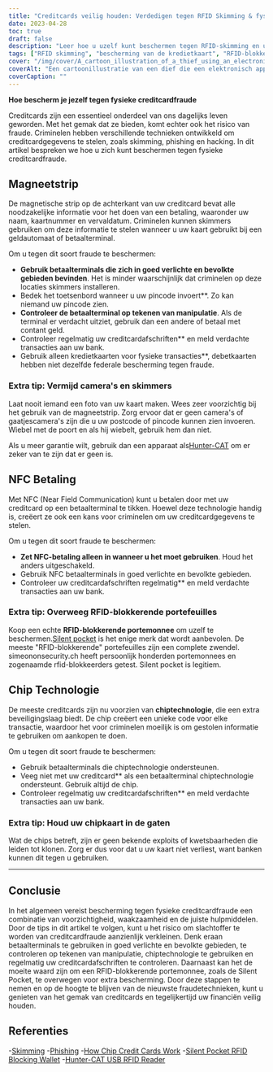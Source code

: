 ```yaml
---
title: "Creditcards veilig houden: Verdedigen tegen RFID Skimming & fysieke aanvallen voor de bescherming van persoonlijke gegevens"
date: 2023-04-28
toc: true
draft: false
description: "Leer hoe u uzelf kunt beschermen tegen RFID-skimming en uw creditcardgegevens veilig kunt houden met deze eenvoudige tips."
tags: ["RFID skimming", "bescherming van de kredietkaart", "RFID-blokkerende portefeuilles", "chip-creditcards", "phishing", "cyberbeveiliging", "identiteitsdiefstal", "privacy", "contactloze betalingen", "mobiele betalingen", "financiële zekerheid", "smartcards", "NFC", "encryptie", "gegevensbescherming", "RFID-lezers", "RFID-technologie", "elektronische zakkenrollerij", "stille zak", "jager-kat"]
cover: "/img/cover/A_cartoon_illustration_of_a_thief_using_an_electronic_device.png"
coverAlt: "Een cartoonillustratie van een dief die een elektronisch apparaat gebruikt om creditcardgegevens uit iemands portemonnee te stelen."
coverCaption: ""
---
```


**Hoe bescherm je jezelf tegen fysieke creditcardfraude**

Creditcards zijn een essentieel onderdeel van ons dagelijks leven geworden. Met het gemak dat ze bieden, komt echter ook het risico van fraude. Criminelen hebben verschillende technieken ontwikkeld om creditcardgegevens te stelen, zoals skimming, phishing en hacking. In dit artikel bespreken we hoe u zich kunt beschermen tegen fysieke creditcardfraude.

## Magneetstrip

De magnetische strip op de achterkant van uw creditcard bevat alle noodzakelijke informatie voor het doen van een betaling, waaronder uw naam, kaartnummer en vervaldatum. Criminelen kunnen skimmers gebruiken om deze informatie te stelen wanneer u uw kaart gebruikt bij een geldautomaat of betaalterminal.

Om u tegen dit soort fraude te beschermen:

- **Gebruik betaalterminals die zich in goed verlichte en bevolkte gebieden bevinden**. Het is minder waarschijnlijk dat criminelen op deze locaties skimmers installeren.
- Bedek het toetsenbord wanneer u uw pincode invoert**. Zo kan niemand uw pincode zien.
- **Controleer de betaalterminal op tekenen van manipulatie**. Als de terminal er verdacht uitziet, gebruik dan een andere of betaal met contant geld.
- Controleer regelmatig uw creditcardafschriften** en meld verdachte transacties aan uw bank.
- Gebruik alleen kredietkaarten voor fysieke transacties**, debetkaarten hebben niet dezelfde federale bescherming tegen fraude.

### Extra tip: Vermijd camera's en skimmers

Laat nooit iemand een foto van uw kaart maken. Wees zeer voorzichtig bij het gebruik van de magneetstrip. Zorg ervoor dat er geen camera's of gaatjescamera's zijn die u uw postcode of pincode kunnen zien invoeren. Wiebel met de poort en als hij wiebelt, gebruik hem dan niet.

Als u meer garantie wilt, gebruik dan een apparaat als[Hunter-CAT](https://hackerwarehouse.com/product/hunter-cat/) om er zeker van te zijn dat er geen is.

## NFC Betaling

Met NFC (Near Field Communication) kunt u betalen door met uw creditcard op een betaalterminal te tikken. Hoewel deze technologie handig is, creëert ze ook een kans voor criminelen om uw creditcardgegevens te stelen.

Om u tegen dit soort fraude te beschermen:

- **Zet NFC-betaling alleen in wanneer u het moet gebruiken**. Houd het anders uitgeschakeld.
- Gebruik NFC betaalterminals in goed verlichte en bevolkte gebieden.
- Controleer uw creditcardafschriften regelmatig** en meld verdachte transacties aan uw bank.

### Extra tip: Overweeg RFID-blokkerende portefeuilles

Koop een echte **RFID-blokkerende portemonnee** om uzelf te beschermen.[Silent pocket](https://amzn.to/421J6o6) is het enige merk dat wordt aanbevolen. De meeste "RFID-blokkerende" portefeuilles zijn een complete zwendel. simeononsecurity.ch heeft persoonlijk honderden portemonnees en zogenaamde rfid-blokkeerders getest. Silent pocket is legitiem.

## Chip Technologie

De meeste creditcards zijn nu voorzien van **chiptechnologie**, die een extra beveiligingslaag biedt. De chip creëert een unieke code voor elke transactie, waardoor het voor criminelen moeilijk is om gestolen informatie te gebruiken om aankopen te doen.

Om u tegen dit soort fraude te beschermen:

- Gebruik betaalterminals die chiptechnologie ondersteunen.
- Veeg niet met uw creditcard** als een betaalterminal chiptechnologie ondersteunt. Gebruik altijd de chip.
- Controleer regelmatig uw creditcardafschriften** en meld verdachte transacties aan uw bank.

### Extra tip: Houd uw chipkaart in de gaten

Wat de chips betreft, zijn er geen bekende exploits of kwetsbaarheden die leiden tot klonen. Zorg er dus voor dat u uw kaart niet verliest, want banken kunnen dit tegen u gebruiken.

______

## Conclusie

In het algemeen vereist bescherming tegen fysieke creditcardfraude een combinatie van voorzichtigheid, waakzaamheid en de juiste hulpmiddelen. Door de tips in dit artikel te volgen, kunt u het risico om slachtoffer te worden van creditcardfraude aanzienlijk verkleinen. Denk eraan betaalterminals te gebruiken in goed verlichte en bevolkte gebieden, te controleren op tekenen van manipulatie, chiptechnologie te gebruiken en regelmatig uw creditcardafschriften te controleren. Daarnaast kan het de moeite waard zijn om een RFID-blokkerende portemonnee, zoals de Silent Pocket, te overwegen voor extra bescherming. Door deze stappen te nemen en op de hoogte te blijven van de nieuwste fraudetechnieken, kunt u genieten van het gemak van creditcards en tegelijkertijd uw financiën veilig houden.


## Referenties

-[Skimming](https://www.investopedia.com/terms/s/skimming.asp) 
-[Phishing](https://www.investopedia.com/terms/p/phishing.asp) 
-[How Chip Credit Cards Work](https://www.creditkarma.com/credit-cards/i/chip-credit-cards-work)
-[Silent Pocket RFID Blocking Wallet](https://amzn.to/421J6o6) 
-[Hunter-CAT USB RFID Reader](https://hackerwarehouse.com/product/hunter-cat/)